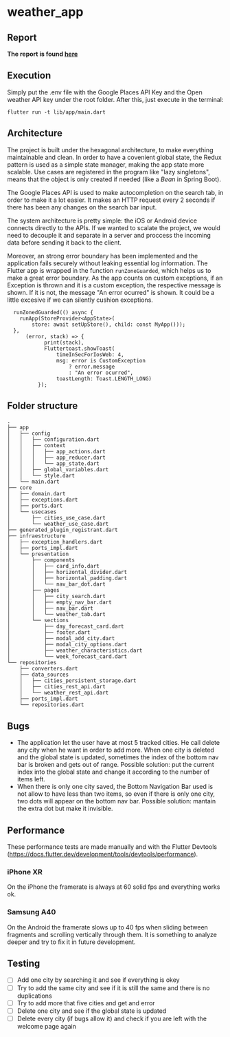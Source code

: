 # weather_app

## Report

**The report is found [here](https://github.com/FEUP-practices/flutter-weather-app/blob/main/Report.pdf)**

## Execution

Simply put the .env file with the Google Places API Key and the Open weather API key under the root folder. After this, just execute in the terminal:

```
flutter run -t lib/app/main.dart
```

## Architecture

The project is built under the hexagonal architecture, to make everything maintainable and clean. In order to have a covenient global state, the Redux pattern is used as a simple state manager, making the app state more scalable. Use cases are registered in the program like "lazy singletons", means that the object is only created if needed (like a *Bean* in Spring Boot).

The Google Places API is used to make autocompletion on the search tab, in order to make it a lot easier. It makes an HTTP request every 2 seconds if there has been any changes on the search bar input.

The system architecture is pretty simple: the iOS or Android device connects directly to the APIs. If we wanted to scalate the project, we would need to decouple it and separate in a server and proccess the incoming data before sending it back to the client.

Moreover, an strong error boundary has been implemented and the application fails securely without leaking essential log information. The Flutter app is wrapped in the function `runZoneGuarded`, which helps us to make a great error boundary. As the app counts on custom exceptions, if an Exception is thrown and it is a custom exception, the respective message is shown. If it is not, the message "An error ocurred" is shown. It could be a little excesive if we can silently cushion exceptions.

```
  runZonedGuarded(() async {
    runApp(StoreProvider<AppState>(
        store: await setUpStore(), child: const MyApp()));
  },
      (error, stack) => {
            print(stack),
            Fluttertoast.showToast(
                timeInSecForIosWeb: 4,
                msg: error is CustomException
                    ? error.message
                    : "An error ocurred",
                toastLength: Toast.LENGTH_LONG)
          });
```

## Folder structure

```
.
├── app
│   ├── config
│   │   ├── configuration.dart
│   │   ├── context
│   │   │   ├── app_actions.dart
│   │   │   ├── app_reducer.dart
│   │   │   └── app_state.dart
│   │   ├── global_variables.dart
│   │   └── style.dart
│   └── main.dart
├── core
│   ├── domain.dart
│   ├── exceptions.dart
│   ├── ports.dart
│   └── usecases
│       ├── cities_use_case.dart
│       └── weather_use_case.dart
├── generated_plugin_registrant.dart
├── infraestructure
│   ├── exception_handlers.dart
│   ├── ports_impl.dart
│   └── presentation
│       ├── components
│       │   ├── card_info.dart
│       │   ├── horizontal_divider.dart
│       │   ├── horizontal_padding.dart
│       │   └── nav_bar_dot.dart
│       ├── pages
│       │   ├── city_search.dart
│       │   ├── empty_nav_bar.dart
│       │   ├── nav_bar.dart
│       │   └── weather_tab.dart
│       └── sections
│           ├── day_forecast_card.dart
│           ├── footer.dart
│           ├── modal_add_city.dart
│           ├── modal_city_options.dart
│           ├── weather_characteristics.dart
│           └── week_forecast_card.dart
└── repositories
    ├── converters.dart
    ├── data_sources
    │   ├── cities_persistent_storage.dart
    │   ├── cities_rest_api.dart
    │   └── weather_rest_api.dart
    ├── ports_impl.dart
    └── repositories.dart
```

## Bugs

- The application let the user have at most 5 tracked cities. He call delete any city when he want in order to add more. When one city is deleted and the global state is updated, sometimes the index of the bottom nav bar is broken and gets out of range. Possible solution: put the current index into the global state and change it according to the number of items left.
- When there is only one city saved, the Bottom Navigation Bar used is not allow to have less than two items, so even if there is only one city, two dots will appear on the bottom nav bar. Possible solution: mantain the extra dot but make it invisible.

## Performance

These performance tests are made manually and with the Flutter Devtools (https://docs.flutter.dev/development/tools/devtools/performance). 

### iPhone XR

On the iPhone the framerate is always at 60 solid fps and everything works ok.

### Samsung A40

On the Android the framerate slows up to 40 fps when sliding between fragments and scrolling vertically through them. It is something to analyze deeper and try to fix it in future development. 

## Testing

- [ ] Add one city by searching it and see if everything is okey
- [ ] Try to add the same city and see if it is still the same and there is no duplications
- [ ] Try to add more that five cities and get and error
- [ ] Delete one city and see if the global state is updated
- [ ] Delete every city (if bugs allow it) and check if you are left with the welcome page again
